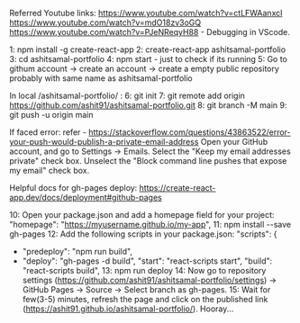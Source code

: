 Referred Youtube links:
https://www.youtube.com/watch?v=ctLFWAanxcI
https://www.youtube.com/watch?v=mdO18zv3oGQ
https://www.youtube.com/watch?v=PJeNReqyH88 - Debugging in VScode.

1: npm install -g create-react-app
2: create-react-app ashitsamal-portfolio
3: cd ashitsamal-portfolio
4: npm start - just to check if its running
5: Go to githum account -> create an account -> create a empty public repository probably with same name as ashitsamal-portfolio

In local /ashitsamal-portfolio/ :
6: git init
7: git remote add origin https://github.com/ashit91/ashitsamal-portfolio.git
8: git branch -M main
9: git push -u origin main

If faced error: refer - https://stackoverflow.com/questions/43863522/error-your-push-would-publish-a-private-email-address
Open your GitHub account, and go to Settings → Emails.
Select the "Keep my email addresses private" check box.
Unselect the "Block command line pushes that expose my email" check box.

Helpful docs for gh-pages deploy: https://create-react-app.dev/docs/deployment#github-pages

10: Open your package.json and add a homepage field for your project: "homepage": "https://myusername.github.io/my-app",
11: npm install --save gh-pages
12: Add the following scripts in your package.json:
  "scripts": {
+   "predeploy": "npm run build",
+   "deploy": "gh-pages -d build",
    "start": "react-scripts start",
    "build": "react-scripts build",
13: npm run deploy
14: Now go to repository settings (https://github.com/ashit91/ashitsamal-portfolio/settings) -> GitHub Pages -> Source
-> Select branch as gh-pages.
15: Wait for few(3-5) minutes, refresh the page and click on the published link (https://ashit91.github.io/ashitsamal-portfolio/). Hooray...